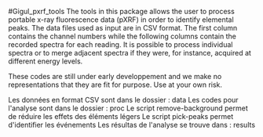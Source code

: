 #Gigul_pxrf_tools
The tools in this package allows the user to process portable x-ray 
fluorescence data (pXRF) in order to identify elemental peaks. The data files
used as input are in CSV format. The first column contains the channel numbers
while the following columns contain the recorded spectra for each reading. It
is possible to process individual spectra or to merge adjacent spectra if they
were, for instance, acquired at different energy levels. 

These codes are still under early developpement and we make no representations
that they are fit for purpose. Use at your own risk.  
 


Les données en format CSV sont dans le dossier : data
Les codes pour l'analyse sont dans le dossier : proc
Le script remove-background permet de réduire les effets des éléments légers
Le script pick-peaks permet d'identifier les événements
Les résultas de l'analyse se trouve dans : results
